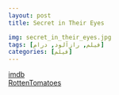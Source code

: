 ```yaml
---
layout: post
title: Secret in Their Eyes

img: secret_in_their_eyes.jpg
tags: [فیلم, رازآلود, درام]
categories: [فیلم]
---
```


[imdb](https://www.imdb.com/title/tt1305806)  
[RottenTomatoes](https://www.rottentomatoes.com/m/secret_in_their_eyes_2015)